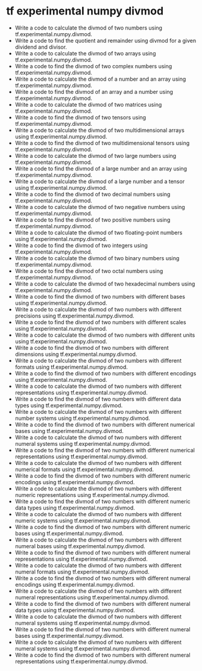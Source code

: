 # tf experimental numpy divmod

- Write a code to calculate the divmod of two numbers using tf.experimental.numpy.divmod.
- Write a code to find the quotient and remainder using divmod for a given dividend and divisor.
- Write a code to calculate the divmod of two arrays using tf.experimental.numpy.divmod.
- Write a code to find the divmod of two complex numbers using tf.experimental.numpy.divmod.
- Write a code to calculate the divmod of a number and an array using tf.experimental.numpy.divmod.
- Write a code to find the divmod of an array and a number using tf.experimental.numpy.divmod.
- Write a code to calculate the divmod of two matrices using tf.experimental.numpy.divmod.
- Write a code to find the divmod of two tensors using tf.experimental.numpy.divmod.
- Write a code to calculate the divmod of two multidimensional arrays using tf.experimental.numpy.divmod.
- Write a code to find the divmod of two multidimensional tensors using tf.experimental.numpy.divmod.
- Write a code to calculate the divmod of two large numbers using tf.experimental.numpy.divmod.
- Write a code to find the divmod of a large number and an array using tf.experimental.numpy.divmod.
- Write a code to calculate the divmod of a large number and a tensor using tf.experimental.numpy.divmod.
- Write a code to find the divmod of two decimal numbers using tf.experimental.numpy.divmod.
- Write a code to calculate the divmod of two negative numbers using tf.experimental.numpy.divmod.
- Write a code to find the divmod of two positive numbers using tf.experimental.numpy.divmod.
- Write a code to calculate the divmod of two floating-point numbers using tf.experimental.numpy.divmod.
- Write a code to find the divmod of two integers using tf.experimental.numpy.divmod.
- Write a code to calculate the divmod of two binary numbers using tf.experimental.numpy.divmod.
- Write a code to find the divmod of two octal numbers using tf.experimental.numpy.divmod.
- Write a code to calculate the divmod of two hexadecimal numbers using tf.experimental.numpy.divmod.
- Write a code to find the divmod of two numbers with different bases using tf.experimental.numpy.divmod.
- Write a code to calculate the divmod of two numbers with different precisions using tf.experimental.numpy.divmod.
- Write a code to find the divmod of two numbers with different scales using tf.experimental.numpy.divmod.
- Write a code to calculate the divmod of two numbers with different units using tf.experimental.numpy.divmod.
- Write a code to find the divmod of two numbers with different dimensions using tf.experimental.numpy.divmod.
- Write a code to calculate the divmod of two numbers with different formats using tf.experimental.numpy.divmod.
- Write a code to find the divmod of two numbers with different encodings using tf.experimental.numpy.divmod.
- Write a code to calculate the divmod of two numbers with different representations using tf.experimental.numpy.divmod.
- Write a code to find the divmod of two numbers with different data types using tf.experimental.numpy.divmod.
- Write a code to calculate the divmod of two numbers with different number systems using tf.experimental.numpy.divmod.
- Write a code to find the divmod of two numbers with different numerical bases using tf.experimental.numpy.divmod.
- Write a code to calculate the divmod of two numbers with different numeral systems using tf.experimental.numpy.divmod.
- Write a code to find the divmod of two numbers with different numerical representations using tf.experimental.numpy.divmod.
- Write a code to calculate the divmod of two numbers with different numerical formats using tf.experimental.numpy.divmod.
- Write a code to find the divmod of two numbers with different numeric encodings using tf.experimental.numpy.divmod.
- Write a code to calculate the divmod of two numbers with different numeric representations using tf.experimental.numpy.divmod.
- Write a code to find the divmod of two numbers with different numeric data types using tf.experimental.numpy.divmod.
- Write a code to calculate the divmod of two numbers with different numeric systems using tf.experimental.numpy.divmod.
- Write a code to find the divmod of two numbers with different numeric bases using tf.experimental.numpy.divmod.
- Write a code to calculate the divmod of two numbers with different numeral bases using tf.experimental.numpy.divmod.
- Write a code to find the divmod of two numbers with different numeral representations using tf.experimental.numpy.divmod.
- Write a code to calculate the divmod of two numbers with different numeral formats using tf.experimental.numpy.divmod.
- Write a code to find the divmod of two numbers with different numeral encodings using tf.experimental.numpy.divmod.
- Write a code to calculate the divmod of two numbers with different numeral representations using tf.experimental.numpy.divmod.
- Write a code to find the divmod of two numbers with different numeral data types using tf.experimental.numpy.divmod.
- Write a code to calculate the divmod of two numbers with different numeral systems using tf.experimental.numpy.divmod.
- Write a code to find the divmod of two numbers with different numeral bases using tf.experimental.numpy.divmod.
- Write a code to calculate the divmod of two numbers with different numeral systems using tf.experimental.numpy.divmod.
- Write a code to find the divmod of two numbers with different numeral representations using tf.experimental.numpy.divmod.